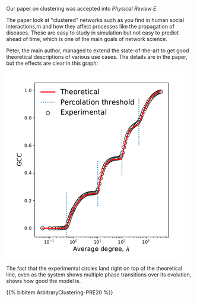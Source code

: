 <!--
.. title: Random graphs with arbitrary clustering and their applications
.. slug: random-graphs-clustering
.. date: 2020-12-03 13:31:56 UTC
.. tags: paper, pre, complex networks, clustered networks
.. category:
.. link:
.. previewimage: /images/posts/20201203-good-fit.png
.. description:
.. type: text
-->

Our paper on clustering was accepted into *Physical Review E*.

<!-- TEASER_END -->

The paper look at "clustered" networks such as you find in human
social interactions,m and how they affect processes like the
propagation of diseases. These are easy to study in simulation but not
easy to predict ahead of time, which is one of the main goals of
network science.

Peter, the main author, managed to extend the state-of-the-art to get
good theoretical descriptions of various use cases. The details are in
the paper, but the effects are clear in this graph:

![A good fit](/images/posts/20201203-good-fit.png)

The fact that the experimental circles land right on top of the
theoretical line, even as the system shows multiple phase transitions
over its evolution, shows how good the model is.

{{% bibitem ArbitraryClustering-PRE20 %}}
